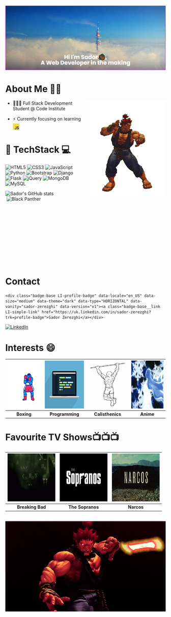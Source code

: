 ![Header](banner.png)

 # About Me 🧑🏾
 <img align="right" alt="Akuma" width="250" height="300px" src=Akuma.gif />

- 👨🏾‍🎓 Full Stack Development Student @ Code Institute

- ⚡ Currently focusing on learning <img alt="JavaScript" width="20px" src="https://raw.githubusercontent.com/github/explore/80688e429a7d4ef2fca1e82350fe8e3517d3494d/topics/javascript/javascript.png" />


# 🧰 **TechStack** 💻
![HTML5](https://img.shields.io/badge/html5-%23E34F26.svg?style=for-the-badge&logo=html5&logoColor=white)
![CSS3](https://img.shields.io/badge/css3-%231572B6.svg?style=for-the-badge&logo=css3&logoColor=white)
![JavaScript](https://img.shields.io/badge/javascript-%23323330.svg?style=for-the-badge&logo=javascript&logoColor=%23F7DF1E)
![Python](https://img.shields.io/badge/python-3670A0?style=for-the-badge&logo=python&logoColor=ffdd54)
![Bootstrap](https://img.shields.io/badge/bootstrap-%23563D7C.svg?style=for-the-badge&logo=bootstrap&logoColor=white)
![Django](https://img.shields.io/badge/django-%23092E20.svg?style=for-the-badge&logo=django&logoColor=white)
![Flask](https://img.shields.io/badge/flask-%23000.svg?style=for-the-badge&logo=flask&logoColor=white)
![jQuery](https://img.shields.io/badge/jquery-%230769AD.svg?style=for-the-badge&logo=jquery&logoColor=white)
![MongoDB](https://img.shields.io/badge/MongoDB-%234ea94b.svg?style=for-the-badge&logo=mongodb&logoColor=white)
![MySQL](https://img.shields.io/badge/mysql-%2300f.svg?style=for-the-badge&logo=mysql&logoColor=white)


![Sador's GitHub stats](https://github-readme-stats.vercel.app/api?username=IzzySoprano&show_icons=true&theme=highcontrast)
 <img align="right" width="250" height="250" alt="Black Panther" src=Black panther.png />

# Contact
`<div class="badge-base LI-profile-badge" data-locale="en_US" data-size="medium" data-theme="dark" data-type="HORIZONTAL" data-vanity="sador-zerezghi" data-version="v1"><a class="badge-base__link LI-simple-link" href="https://uk.linkedin.com/in/sador-zerezghi?trk=profile-badge">Sador Zerezghi</a></div>`
              
[![LinkedIn](https://img.shields.io/badge/LinkedIn%20-%230A66C2.svg?&style=for-the-badge&logo=LinkedIn&logoColor=FFFFFF)](https://www.linkedin.com/in/sador-zerezghi/)

# **Interests** 😄
| <img width="150px" height="150px" alt="boxing" src=Boxing.gif /> | <img alt="coding" width="150px" height="150px" src=coding.gif /> | <img width="150px" height="150px" alt="calisthenics" src=Pull_Ups.gif /> | <img width="150px" height="150px" alt="novae-rog" src=novae-rog.gif />
| :---: | :---: | :---: | :---: |
| <b>Boxing</b> | <b>Programming</b> | <b>Calisthenics</b> | <b>Anime</b> |

# **Favourite TV Shows📺📺📺**
| <img src=breakingbad-intro.gif width="150px" height="150px"> | <img src=Sopranos-Title.jpg width="150px" height="150px"> | <img src=Narcos.jpg width="150px" height="150px"> | 
| :---: | :---: | :---: |
| <b>Breaking Bad</b> | <b>The Sopranos</b> | <b>Narcos</b> | 

<br>

<img align="center" alt="Akuma Ultra" width="700px" src=AkumaUltra.gif />
